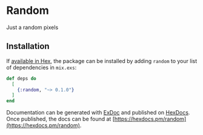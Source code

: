 # Random

Just a random pixels

## Installation

If [available in Hex](https://hex.pm/docs/publish), the package can be installed
by adding `random` to your list of dependencies in `mix.exs`:

```elixir
def deps do
  [
    {:random, "~> 0.1.0"}
  ]
end
```

Documentation can be generated with [ExDoc](https://github.com/elixir-lang/ex_doc)
and published on [HexDocs](https://hexdocs.pm). Once published, the docs can
be found at [https://hexdocs.pm/random](https://hexdocs.pm/random).
